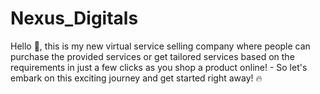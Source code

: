 # Nexus_Digitals
Hello 👋, this is my new virtual service selling company where people can purchase the provided services or get tailored services based on the requirements in just a few clicks as you shop a product online! - So let's embark on this exciting journey and get started right away! 🔥
